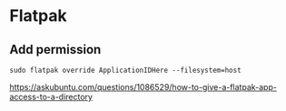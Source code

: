 # Flatpak

## Add permission

`sudo flatpak override ApplicationIDHere --filesystem=host`

https://askubuntu.com/questions/1086529/how-to-give-a-flatpak-app-access-to-a-directory
